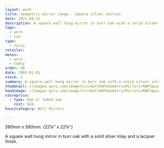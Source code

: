 ```yaml
---
layout: work
title: Geometric mirror range - Square silver section
date: 2021-04-21
description: A square wall hung mirror in burr oak with a solid silver inlay and a lacquer finish.
tags:
  - work
  - caa
type:
  - folio
retailer:
menus:
  - work
  - toBuy
order: 80
date: 2002-01-01
stock: 2
summary: A square wall hung mirror in burr oak with a solid silver inlay and a lacquer finish.
thumbnail: //images.quru.com/image?src=kwf/KWFGeometricMirrors/KWFSquareMirrorWhite.jpg&left=0.12188&right=0.875&bottom=0.86563&top=0.1125&width=175&height=175
headimage: //images.quru.com/image?src=kwf/KWFGeometricMirrors/KWFSquareMirrorWhite.jpg&left=0.12188&right=0.875&bottom=0.86563&top=0.1125
storeprice: 
  - type: Oak or fumed oak
    cost: 624
houzzcategory: Wall Mirrors

---
```

_580mm x 580mm. (22&frac34;&rdquo; x 22&frac34;&rdquo;)_

A square wall hung mirror in burr oak with a solid silver inlay and a lacquer finish.

